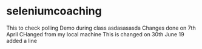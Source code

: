 # seleniumcoaching
This to check polling
Demo during class
asdasasasda
Changes done on 7th April
CHanged from my local machine
This is changed on 30th June 19
added a line

